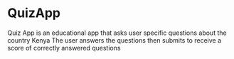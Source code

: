 # QuizApp
Quiz App is an educational app that asks user specific questions about the country Kenya
The user answers the questions then submits to receive a score of correctly answered questions
